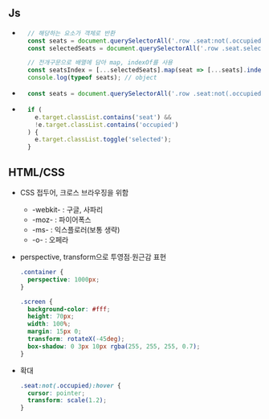 ## Js    
* ``` js
    // 해당하는 요소가 객체로 반환
    const seats = document.querySelectorAll('.row .seat:not(.occupied)');
    const selectedSeats = document.querySelectorAll('.row .seat.selected');
  
    // 전개구문으로 배열에 담아 map, indexOf를 사용
    const seatsIndex = [...selectedSeats].map(seat => [...seats].indexOf(seat));
    console.log(typeof seats); // object
    ```
  
* ``` js
    const seats = document.querySelectorAll('.row .seat:not(.occupied)');
  ```
  
* ``` js
    if (
      e.target.classList.contains('seat') &&
      !e.target.classList.contains('occupied')
    ) {
      e.target.classList.toggle('selected');
    }
    ```
  
## HTML/CSS
* CSS 접두어, 크로스 브라우징을 위함   
    * -webkit- : 구글, 사파리
    * -moz- : 파이어폭스
    * -ms- : 익스플로러(보통 생략)
    * -o- : 오페라

* perspective, transform으로 투영점∙원근감 표현
    ``` css
    .container {
      perspective: 1000px;
    }
  
    .screen {
      background-color: #fff;
      height: 70px;
      width: 100%;
      margin: 15px 0;
      transform: rotateX(-45deg);
      box-shadow: 0 3px 10px rgba(255, 255, 255, 0.7);
    }
    ```
* 확대
    ``` css
    .seat:not(.occupied):hover {
      cursor: pointer;
      transform: scale(1.2);
    }
    ```
